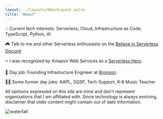 ```yaml
---
layout: ../layouts/AboutLayout.astro
title: "About"
---
```


💡 Current tech interests: Serverless, Cloud, Infrastructure as Code, TypeScript, Python, AI

🎮 Talk to me and other Serverless enthusiasts on the <a href="https://www.believeinserverless.com/" target="_blank">Believe in Serverless Discord</a>

⭐️ I was recognized by Amazon Web Services as a <a href="https://builder.aws.com/community/@deeheber" target="_blank">Serverless Hero</a>.

💼 Day job: Founding Infrastucture Engineer at <a href="https://bronson.com/" target="_blank">Bronson</a>.

👋🏻 Some former day jobs: AAPL, SQSP, Tech Support, K-8 Music Teacher

All opinions expressed on this site are mine and don't represent organizations that I am affiliated with. Since technology is always evolving, disclaimer that older content might contain out of date information.

![waterfall](/assets/waterfall.jpg)
